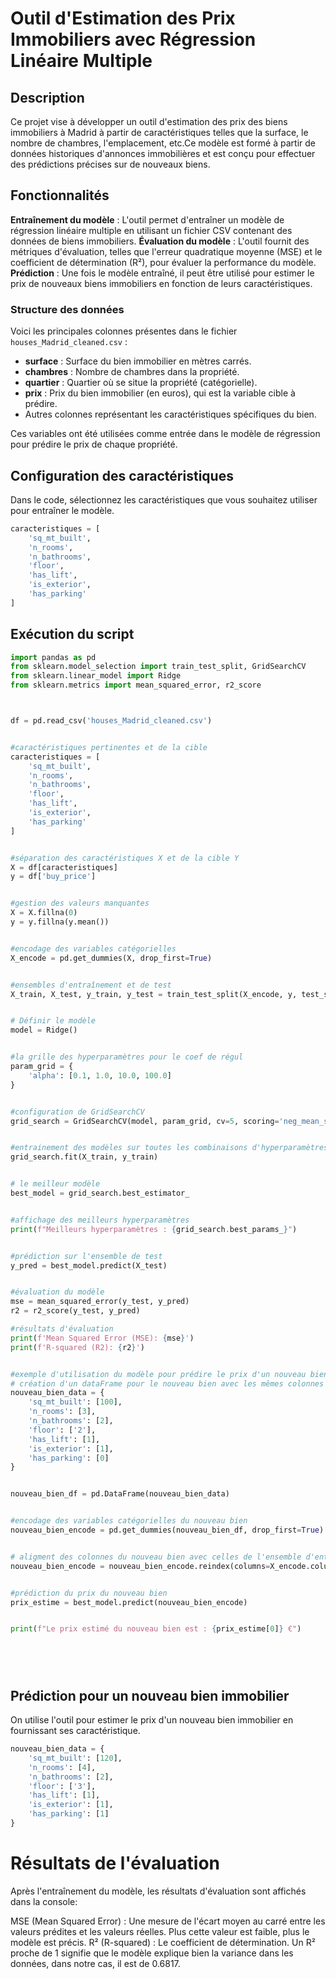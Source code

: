 # Outil d'Estimation des Prix Immobiliers avec Régression Linéaire Multiple

## Description

Ce projet vise à développer un outil d'estimation des prix des biens immobiliers à Madrid à partir de caractéristiques telles que la surface, le nombre de chambres, l'emplacement, etc.Ce modèle est formé à partir de données historiques d'annonces immobilières et est conçu pour effectuer des prédictions précises sur de nouveaux biens.

## Fonctionnalités

**Entraînement du modèle** : L'outil permet d'entraîner un modèle de régression linéaire multiple en utilisant un fichier CSV contenant des données de biens immobiliers.
**Évaluation du modèle** : L'outil fournit des métriques d'évaluation, telles que l'erreur quadratique moyenne (MSE) et le coefficient de détermination (R²), pour évaluer la performance du modèle.
**Prédiction** : Une fois le modèle entraîné, il peut être utilisé pour estimer le prix de nouveaux biens immobiliers en fonction de leurs caractéristiques.


### Structure des données

Voici les principales colonnes présentes dans le fichier `houses_Madrid_cleaned.csv` :

- **surface** : Surface du bien immobilier en mètres carrés.
- **chambres** : Nombre de chambres dans la propriété.
- **quartier** : Quartier où se situe la propriété (catégorielle).
- **prix** : Prix du bien immobilier (en euros), qui est la variable cible à prédire.
- Autres colonnes représentant les caractéristiques spécifiques du bien.


Ces variables ont été utilisées comme entrée dans le modèle de régression pour prédire le prix de chaque propriété.


## Configuration des caractéristiques
Dans le code, sélectionnez les caractéristiques que vous souhaitez utiliser pour entraîner le modèle.


```python
caracteristiques = [
    'sq_mt_built', 
    'n_rooms', 
    'n_bathrooms', 
    'floor', 
    'has_lift', 
    'is_exterior', 
    'has_parking'
]


```

## Exécution du script




```python
import pandas as pd
from sklearn.model_selection import train_test_split, GridSearchCV
from sklearn.linear_model import Ridge
from sklearn.metrics import mean_squared_error, r2_score



df = pd.read_csv('houses_Madrid_cleaned.csv')


#caractéristiques pertinentes et de la cible
caracteristiques = [
    'sq_mt_built',
    'n_rooms',
    'n_bathrooms',
    'floor',
    'has_lift',
    'is_exterior',
    'has_parking'
]


#séparation des caractéristiques X et de la cible Y
X = df[caracteristiques]
y = df['buy_price']


#gestion des valeurs manquantes
X = X.fillna(0)
y = y.fillna(y.mean())


#encodage des variables catégorielles
X_encode = pd.get_dummies(X, drop_first=True)


#ensembles d'entraînement et de test
X_train, X_test, y_train, y_test = train_test_split(X_encode, y, test_size=0.2, random_state=42)


# Définir le modèle
model = Ridge()


#la grille des hyperparamètres pour le coef de régul
param_grid = {
    'alpha': [0.1, 1.0, 10.0, 100.0]
}


#configuration de GridSearchCV
grid_search = GridSearchCV(model, param_grid, cv=5, scoring='neg_mean_squared_error')


#entrainement des modèles sur toutes les combinaisons d'hyperparamètres
grid_search.fit(X_train, y_train)


# le meilleur modèle
best_model = grid_search.best_estimator_


#affichage des meilleurs hyperparamètres
print(f"Meilleurs hyperparamètres : {grid_search.best_params_}")


#prédiction sur l'ensemble de test
y_pred = best_model.predict(X_test)


#évaluation du modèle
mse = mean_squared_error(y_test, y_pred)
r2 = r2_score(y_test, y_pred)

#résultats d'évaluation
print(f'Mean Squared Error (MSE): {mse}')
print(f'R-squared (R2): {r2}')


#exemple d'utilisation du modèle pour prédire le prix d'un nouveau bien
# création d'un dataFrame pour le nouveau bien avec les mêmes colonnes que X
nouveau_bien_data = {
    'sq_mt_built': [100],
    'n_rooms': [3],
    'n_bathrooms': [2],
    'floor': ['2'],  
    'has_lift': [1],
    'is_exterior': [1],
    'has_parking': [0]
}


nouveau_bien_df = pd.DataFrame(nouveau_bien_data)


#encodage des variables catégorielles du nouveau bien
nouveau_bien_encode = pd.get_dummies(nouveau_bien_df, drop_first=True)


# aligment des colonnes du nouveau bien avec celles de l'ensemble d'entraînement
nouveau_bien_encode = nouveau_bien_encode.reindex(columns=X_encode.columns, fill_value=0)


#prédiction du prix du nouveau bien
prix_estime = best_model.predict(nouveau_bien_encode)


print(f"Le prix estimé du nouveau bien est : {prix_estime[0]} €")



 
```

## Prédiction pour un nouveau bien immobilier
On utilise l'outil pour estimer le prix d'un nouveau bien immobilier en fournissant ses caractéristique.



```python
nouveau_bien_data = {
    'sq_mt_built': [120],
    'n_rooms': [4],
    'n_bathrooms': [2],
    'floor': ['3'],
    'has_lift': [1],
    'is_exterior': [1],
    'has_parking': [1]
}

```

# Résultats de l'évaluation
Après l'entraînement du modèle, les résultats d'évaluation sont affichés dans la console:

MSE (Mean Squared Error) : Une mesure de l'écart moyen au carré entre les valeurs prédites et les valeurs réelles. Plus cette valeur est faible, plus le modèle est précis.
 R² (R-squared) : Le coefficient de détermination. Un R² proche de 1 signifie que le modèle explique bien la variance dans les données, dans notre cas, il est de 0.6817.
